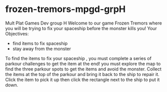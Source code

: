 # frozen-tremors-mpgd-grpH
 Mult Plat Games Dev group H
Welcome to our game Frozen Tremors where you will be trying to fix your spaceship before the monster kills you!
Your Objectives:
 - find items to fix spaceship 
 - stay away from the monster 


To find the items to fix your spaceship , you must complete a series of parkour challenges to get the item at the end!
you must explore the map to find the three parkour spots to get the items and avoid the monster.
Collect the items at the top of the parkour and bring it back to the ship to repair it.
Click the item to pick it up then click the rectangle next to the ship to put it down.
